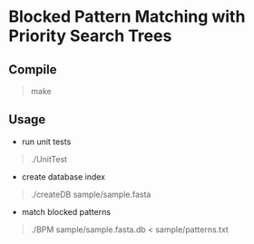 # Blocked Pattern Matching with Priority Search Trees

## Compile
> make

## Usage
- run unit tests
> ./UnitTest

- create database index
> ./createDB  sample/sample.fasta

- match blocked patterns
> ./BPM sample/sample.fasta.db < sample/patterns.txt
